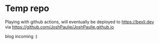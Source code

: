 # Temp repo
Playing with github actions, will eventually be deployed to https://bexli.dev via https://github.com/JoshPaulie/JoshPaulie.github.io 

blog incoming :)
